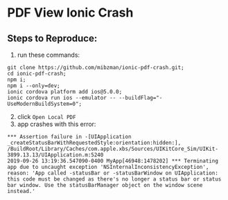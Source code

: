 # PDF View Ionic Crash

## Steps to Reproduce:

1. run these commands:

```
git clone https://github.com/mibzman/ionic-pdf-crash.git;
cd ionic-pdf-crash;
npm i;
npm i --only=dev;
ionic cordova platform add ios@5.0.0;
ionic cordova run ios --emulator -- --buildFlag="-UseModernBuildSystem=0";
```

2. click `Open Local PDF`
3. app crashes with this error:

```
*** Assertion failure in -[UIApplication _createStatusBarWithRequestedStyle:orientation:hidden:], /BuildRoot/Library/Caches/com.apple.xbs/Sources/UIKitCore_Sim/UIKit-3899.13.13/UIApplication.m:5240
2019-09-26 13:19:36.547090-0400 MyApp[46948:1478202] *** Terminating app due to uncaught exception 'NSInternalInconsistencyException', reason: 'App called -statusBar or -statusBarWindow on UIApplication: this code must be changed as there's no longer a status bar or status bar window. Use the statusBarManager object on the window scene instead.'
```
